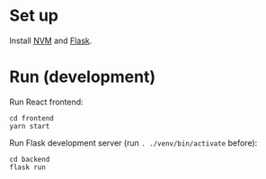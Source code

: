 # Set up
Install [NVM](https://github.com/nvm-sh/nvm#installing-and-updating) and [Flask](https://flask.palletsprojects.com/en/2.3.x/installation/).

# Run (development)
Run React frontend:
```commandline
cd frontend
yarn start
```

Run Flask development server (run `. ./venv/bin/activate` before):
```
cd backend
flask run
```